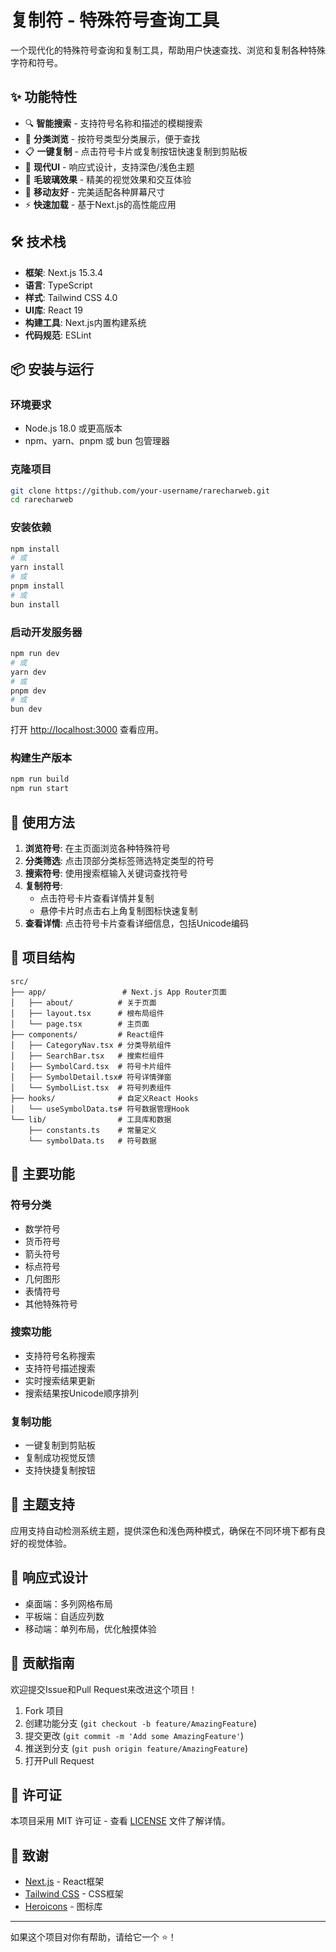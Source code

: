 # 复制符 - 特殊符号查询工具

一个现代化的特殊符号查询和复制工具，帮助用户快速查找、浏览和复制各种特殊字符和符号。

## ✨ 功能特性

- 🔍 **智能搜索** - 支持符号名称和描述的模糊搜索
- 📂 **分类浏览** - 按符号类型分类展示，便于查找
- 📋 **一键复制** - 点击符号卡片或复制按钮快速复制到剪贴板
- 🎨 **现代UI** - 响应式设计，支持深色/浅色主题
- 💫 **毛玻璃效果** - 精美的视觉效果和交互体验
- 📱 **移动友好** - 完美适配各种屏幕尺寸
- ⚡ **快速加载** - 基于Next.js的高性能应用

## 🛠️ 技术栈

- **框架**: Next.js 15.3.4
- **语言**: TypeScript
- **样式**: Tailwind CSS 4.0
- **UI库**: React 19
- **构建工具**: Next.js内置构建系统
- **代码规范**: ESLint

## 📦 安装与运行

### 环境要求

- Node.js 18.0 或更高版本
- npm、yarn、pnpm 或 bun 包管理器

### 克隆项目

```bash
git clone https://github.com/your-username/rarecharweb.git
cd rarecharweb
```

### 安装依赖

```bash
npm install
# 或
yarn install
# 或
pnpm install
# 或
bun install
```

### 启动开发服务器

```bash
npm run dev
# 或
yarn dev
# 或
pnpm dev
# 或
bun dev
```

打开 [http://localhost:3000](http://localhost:3000) 查看应用。

### 构建生产版本

```bash
npm run build
npm run start
```

## 🎯 使用方法

1. **浏览符号**: 在主页面浏览各种特殊符号
2. **分类筛选**: 点击顶部分类标签筛选特定类型的符号
3. **搜索符号**: 使用搜索框输入关键词查找符号
4. **复制符号**: 
   - 点击符号卡片查看详情并复制
   - 悬停卡片时点击右上角复制图标快速复制
5. **查看详情**: 点击符号卡片查看详细信息，包括Unicode编码

## 📁 项目结构

```
src/
├── app/                 # Next.js App Router页面
│   ├── about/          # 关于页面
│   ├── layout.tsx      # 根布局组件
│   └── page.tsx        # 主页面
├── components/         # React组件
│   ├── CategoryNav.tsx # 分类导航组件
│   ├── SearchBar.tsx   # 搜索栏组件
│   ├── SymbolCard.tsx  # 符号卡片组件
│   ├── SymbolDetail.tsx# 符号详情弹窗
│   └── SymbolList.tsx  # 符号列表组件
├── hooks/              # 自定义React Hooks
│   └── useSymbolData.ts# 符号数据管理Hook
└── lib/                # 工具库和数据
    ├── constants.ts    # 常量定义
    └── symbolData.ts   # 符号数据
```

## 🎨 主要功能

### 符号分类

- 数学符号
- 货币符号
- 箭头符号
- 标点符号
- 几何图形
- 表情符号
- 其他特殊符号

### 搜索功能

- 支持符号名称搜索
- 支持符号描述搜索
- 实时搜索结果更新
- 搜索结果按Unicode顺序排列

### 复制功能

- 一键复制到剪贴板
- 复制成功视觉反馈
- 支持快捷复制按钮

## 🌙 主题支持

应用支持自动检测系统主题，提供深色和浅色两种模式，确保在不同环境下都有良好的视觉体验。

## 📱 响应式设计

- 桌面端：多列网格布局
- 平板端：自适应列数
- 移动端：单列布局，优化触摸体验

## 🤝 贡献指南

欢迎提交Issue和Pull Request来改进这个项目！

1. Fork 项目
2. 创建功能分支 (`git checkout -b feature/AmazingFeature`)
3. 提交更改 (`git commit -m 'Add some AmazingFeature'`)
4. 推送到分支 (`git push origin feature/AmazingFeature`)
5. 打开Pull Request

## 📄 许可证

本项目采用 MIT 许可证 - 查看 [LICENSE](LICENSE) 文件了解详情。

## 🙏 致谢

- [Next.js](https://nextjs.org/) - React框架
- [Tailwind CSS](https://tailwindcss.com/) - CSS框架
- [Heroicons](https://heroicons.com/) - 图标库

---

如果这个项目对你有帮助，请给它一个 ⭐️！
